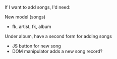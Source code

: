 If I want to add songs, I'd need:

New model (songs)
- fk, artist, fk, album

Under album, have a second form for adding songs
- JS button for new song
- DOM manipulator adds a new song record?